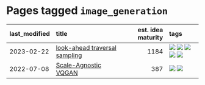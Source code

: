 # Pages tagged `image_generation`

|last_modified|title|est. idea maturity|tags
|:---|:---|---:|:---|
|2023-02-22|[look-ahead traversal sampling](../look-ahead-traversal-sampling.md)|1184|[![](https://img.shields.io/badge/tag-MCMC-d7de4b)](../tags/MCMC.md) [![](https://img.shields.io/badge/tag-animation-12f6d5)](../tags/animation.md) [![](https://img.shields.io/badge/tag-control-e54ba1)](../tags/control.md) [![](https://img.shields.io/badge/tag-experimental-ff6770)](../tags/experimental.md) [![](https://img.shields.io/badge/tag-image_generation-a68128)](../tags/image_generation.md)|
|2022-07-08|[Scale-Agnostic VQGAN](../scale-agnostic_VQGAN.md)|387|[![](https://img.shields.io/badge/tag-experimental-ff6770)](../tags/experimental.md) [![](https://img.shields.io/badge/tag-image_generation-a68128)](../tags/image_generation.md)|